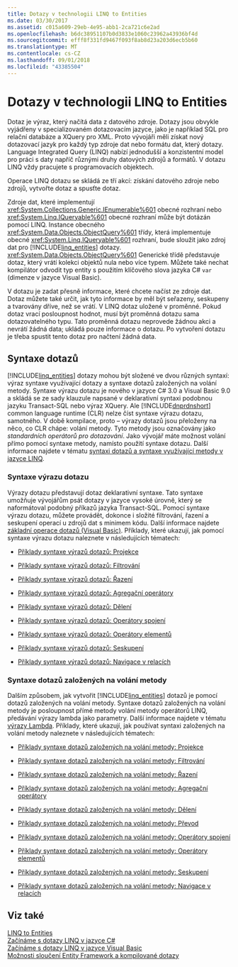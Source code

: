 ```yaml
---
title: Dotazy v technologii LINQ to Entities
ms.date: 03/30/2017
ms.assetid: c015a609-29eb-4e95-abb1-2ca721c6e2ad
ms.openlocfilehash: b6dc38951107b0d3833e1060c23962a43936bf4d
ms.sourcegitcommit: efff8f331fd9467f093f8ab8d23a203d6ecb5b60
ms.translationtype: MT
ms.contentlocale: cs-CZ
ms.lasthandoff: 09/01/2018
ms.locfileid: "43385504"
---
```

# <a name="queries-in-linq-to-entities"></a>Dotazy v technologii LINQ to Entities
Dotaz je výraz, který načítá data z datového zdroje. Dotazy jsou obvykle vyjádřeny v specializovaném dotazovacím jazyce, jako je například SQL pro relační databáze a XQuery pro XML. Proto vývojáři měli získat nový dotazovací jazyk pro každý typ zdroje dat nebo formátu dat, který dotazy. Language Integrated Query (LINQ) nabízí jednodušší a konzistentní model pro práci s daty napříč různými druhy datových zdrojů a formátů. V dotazu LINQ vždy pracujete s programovacích objektech.  
  
 Operace LINQ dotazu se skládá ze tří akcí: získání datového zdroje nebo zdrojů, vytvořte dotaz a spusťte dotaz.  
  
 Zdroje dat, které implementují <xref:System.Collections.Generic.IEnumerable%601> obecné rozhraní nebo <xref:System.Linq.IQueryable%601> obecné rozhraní může být dotázán pomocí LINQ. Instance obecného <xref:System.Data.Objects.ObjectQuery%601> třídy, která implementuje obecné <xref:System.Linq.IQueryable%601> rozhraní, bude sloužit jako zdroj dat pro [!INCLUDE[linq_entities](../../../../../../includes/linq-entities-md.md)] dotazy. <xref:System.Data.Objects.ObjectQuery%601> Generické třídě představuje dotaz, který vrátí kolekci objektů nula nebo více typem. Můžete také nechat kompilátor odvodit typ entity s použitím klíčového slova jazyka C# `var` (dimenze v jazyce Visual Basic).  
  
 V dotazu je zadat přesně informace, které chcete načíst ze zdroje dat. Dotaz můžete také určit, jak tyto informace by měl být seřazeny, seskupeny a tvarovány dříve, než se vrátí. V LINQ dotaz uložené v proměnné. Pokud dotaz vrací posloupnost hodnot, musí být proměnná dotazu sama dotazovatelného typu. Tato proměnná dotazu neprovede žádnou akci a nevrátí žádná data; ukládá pouze informace o dotazu. Po vytvoření dotazu je třeba spustit tento dotaz pro načtení žádná data.  
  
## <a name="query-syntax"></a>Syntaxe dotazů  
 [!INCLUDE[linq_entities](../../../../../../includes/linq-entities-md.md)] dotazy mohou být složené ve dvou různých syntaxí: výraz syntaxe využívající dotazy a syntaxe dotazů založených na volání metody. Syntaxe výrazu dotazu je nového v jazyce C# 3.0 a Visual Basic 9.0 a skládá se ze sady klauzule napsané v deklarativní syntaxi podobnou jazyku Transact-SQL nebo výraz XQuery. Ale [!INCLUDE[dnprdnshort](../../../../../../includes/dnprdnshort-md.md)] common language runtime (CLR) nelze číst syntaxe výrazu dotazu, samotného. V době kompilace, proto – výrazy dotazů jsou přeloženy na něco, co CLR chápe: volání metody. Tyto metody jsou označovány jako *standardních operátorů pro dotazování*. Jako vývojář máte možnost volání přímo pomocí syntaxe metody, namísto použití syntaxe dotazu. Další informace najdete v tématu [syntaxi dotazů a syntaxe využívající metody v jazyce LINQ](~/docs/csharp/programming-guide/concepts/linq/query-syntax-and-method-syntax-in-linq.md).  
  
### <a name="query-expression-syntax"></a>Syntaxe výrazu dotazu  
 Výrazy dotazu představují dotaz deklarativní syntaxe. Tato syntaxe umožňuje vývojářům psát dotazy v jazyce vysoké úrovně, který se naformátoval podobný příkazů jazyka Transact-SQL. Pomocí syntaxe výrazu dotazu, můžete provádět, dokonce i složité filtrování, řazení a seskupení operací u zdrojů dat s minimem kódu. Další informace najdete [základní operace dotazů (Visual Basic)](~/docs/visual-basic/programming-guide/concepts/linq/basic-query-operations.md). Příklady, které ukazují, jak pomocí syntaxe výrazu dotazu naleznete v následujících tématech:  
  
-   [Příklady syntaxe výrazů dotazů: Projekce](../../../../../../docs/framework/data/adonet/ef/language-reference/query-expression-syntax-examples-projection.md)  
  
-   [Příklady syntaxe výrazů dotazů: Filtrování](../../../../../../docs/framework/data/adonet/ef/language-reference/query-expression-syntax-examples-filtering.md)  
  
-   [Příklady syntaxe výrazů dotazů: Řazení](../../../../../../docs/framework/data/adonet/ef/language-reference/query-expression-syntax-examples-ordering.md)  
  
-   [Příklady syntaxe výrazů dotazů: Agregační operátory](../../../../../../docs/framework/data/adonet/ef/language-reference/query-expression-syntax-examples-aggregate-operators.md)  
  
-   [Příklady syntaxe výrazů dotazů: Dělení](../../../../../../docs/framework/data/adonet/ef/language-reference/query-expression-syntax-examples-partitioning.md)  
  
-   [Příklady syntaxe výrazů dotazů: Operátory spojení](../../../../../../docs/framework/data/adonet/ef/language-reference/query-expression-syntax-examples-join-operators.md)  
  
-   [Příklady syntaxe výrazů dotazů: Operátory elementů](../../../../../../docs/framework/data/adonet/ef/language-reference/query-expression-syntax-examples-element-operators.md)  
  
-   [Příklady syntaxe výrazů dotazů: Seskupení](../../../../../../docs/framework/data/adonet/ef/language-reference/query-expression-syntax-examples-grouping.md)  
  
-   [Příklady syntaxe výrazů dotazů: Navigace v relacích](../../../../../../docs/framework/data/adonet/ef/language-reference/query-expression-syntax-examples-navigating-relationships.md)  
  
### <a name="method-based-query-syntax"></a>Syntaxe dotazů založených na volání metody  
 Dalším způsobem, jak vytvořit [!INCLUDE[linq_entities](../../../../../../includes/linq-entities-md.md)] dotazů je pomocí dotazů založených na volání metody. Syntaxe dotazů založených na volání metody je posloupnost přímé metody volání metody operátorů LINQ, předávání výrazy lambda jako parametry. Další informace najdete v tématu [výrazy Lambda](~/docs/csharp/programming-guide/statements-expressions-operators/lambda-expressions.md). Příklady, které ukazují, jak používat syntaxi založených na volání metody naleznete v následujících tématech:  
  
-   [Příklady syntaxe dotazů založených na volání metody: Projekce](../../../../../../docs/framework/data/adonet/ef/language-reference/method-based-query-syntax-examples-projection.md)  
  
-   [Příklady syntaxe dotazů založených na volání metody: Filtrování](../../../../../../docs/framework/data/adonet/ef/language-reference/method-based-query-syntax-examples-filtering.md)  
  
-   [Příklady syntaxe dotazů založených na volání metody: Řazení](../../../../../../docs/framework/data/adonet/ef/language-reference/method-based-query-syntax-examples-ordering.md)  
  
-   [Příklady syntaxe dotazů založených na volání metody: Agregační operátory](../../../../../../docs/framework/data/adonet/ef/language-reference/method-based-query-syntax-examples-aggregate-operators.md)  
  
-   [Příklady syntaxe dotazů založených na volání metody: Dělení](../../../../../../docs/framework/data/adonet/ef/language-reference/method-based-query-syntax-examples-partitioning.md)  
  
-   [Příklady syntaxe dotazů založených na volání metody: Převod](../../../../../../docs/framework/data/adonet/ef/language-reference/method-based-query-syntax-examples-conversion.md)  
  
-   [Příklady syntaxe dotazů založených na volání metody: Operátory spojení](../../../../../../docs/framework/data/adonet/ef/language-reference/method-based-query-syntax-examples-join-operators.md)  
  
-   [Příklady syntaxe dotazů založených na volání metody: Operátory elementů](../../../../../../docs/framework/data/adonet/ef/language-reference/method-based-query-syntax-examples-element-operators.md)  
  
-   [Příklady syntaxe dotazů založených na volání metody: Seskupení](../../../../../../docs/framework/data/adonet/ef/language-reference/method-based-query-syntax-examples-grouping.md)  
  
-   [Příklady syntaxe dotazů založených na volání metody: Navigace v relacích](../../../../../../docs/framework/data/adonet/ef/language-reference/method-based-query-syntax-examples-navigating-relationships.md)  
  
## <a name="see-also"></a>Viz také  
 [LINQ to Entities](../../../../../../docs/framework/data/adonet/ef/language-reference/linq-to-entities.md)  
 [Začínáme s dotazy LINQ v jazyce C#](~/docs/csharp/programming-guide/concepts/linq/getting-started-with-linq.md)  
 [Začínáme s dotazy LINQ v jazyce Visual Basic](~/docs/visual-basic/programming-guide/concepts/linq/getting-started-with-linq.md)  
 [Možnosti sloučení Entity Framework a kompilované dotazy](https://go.microsoft.com/fwlink/?LinkId=199591)
